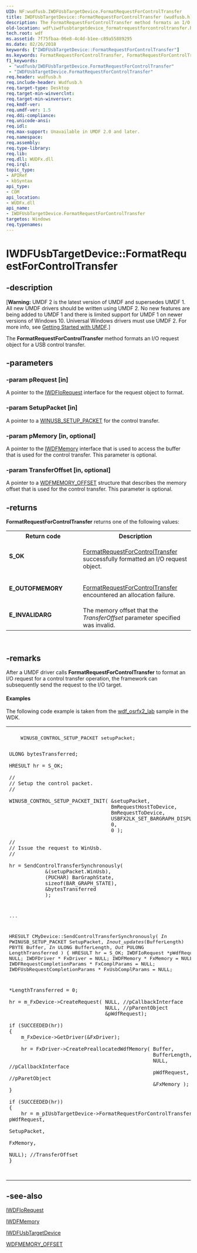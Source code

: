 ```yaml
---
UID: NF:wudfusb.IWDFUsbTargetDevice.FormatRequestForControlTransfer
title: IWDFUsbTargetDevice::FormatRequestForControlTransfer (wudfusb.h)
description: The FormatRequestForControlTransfer method formats an I/O request object for a USB control transfer.
old-location: wdf\iwdfusbtargetdevice_formatrequestforcontroltransfer.htm
tech.root: wdf
ms.assetid: 7f75fbaa-06e8-4c4d-b1ee-c89a55889295
ms.date: 02/26/2018
keywords: ["IWDFUsbTargetDevice::FormatRequestForControlTransfer"]
ms.keywords: FormatRequestForControlTransfer, FormatRequestForControlTransfer method, FormatRequestForControlTransfer method,IWDFUsbTargetDevice interface, IWDFUsbTargetDevice interface,FormatRequestForControlTransfer method, IWDFUsbTargetDevice.FormatRequestForControlTransfer, IWDFUsbTargetDevice::FormatRequestForControlTransfer, UMDFUSBref_01a86f28-7a72-4d7b-a2f5-1e254fb26192.xml, umdf.iwdfusbtargetdevice_formatrequestforcontroltransfer, wdf.iwdfusbtargetdevice_formatrequestforcontroltransfer, wudfusb/IWDFUsbTargetDevice::FormatRequestForControlTransfer
f1_keywords:
 - "wudfusb/IWDFUsbTargetDevice.FormatRequestForControlTransfer"
 - "IWDFUsbTargetDevice.FormatRequestForControlTransfer"
req.header: wudfusb.h
req.include-header: Wudfusb.h
req.target-type: Desktop
req.target-min-winverclnt: 
req.target-min-winversvr: 
req.kmdf-ver: 
req.umdf-ver: 1.5
req.ddi-compliance: 
req.unicode-ansi: 
req.idl: 
req.max-support: Unavailable in UMDF 2.0 and later.
req.namespace: 
req.assembly: 
req.type-library: 
req.lib: 
req.dll: WUDFx.dll
req.irql: 
topic_type:
- APIRef
- kbSyntax
api_type:
- COM
api_location:
- WUDFx.dll
api_name:
- IWDFUsbTargetDevice.FormatRequestForControlTransfer
targetos: Windows
req.typenames: 
---
```


# IWDFUsbTargetDevice::FormatRequestForControlTransfer


## -description


<p class="CCE_Message">[<b>Warning:</b> UMDF 2 is the latest version of UMDF and supersedes UMDF 1.  All new UMDF drivers should be written using UMDF 2.  No new features are being added to UMDF 1 and there is limited support for UMDF 1 on newer versions of Windows 10.  Universal Windows drivers must use UMDF 2.  For more info, see <a href="https://docs.microsoft.com/windows-hardware/drivers/wdf/getting-started-with-umdf-version-2">Getting Started with UMDF</a>.]

The <b>FormatRequestForControlTransfer</b> method formats an I/O request object for a USB control transfer.


## -parameters




### -param pRequest [in]

A pointer to the <a href="https://docs.microsoft.com/windows-hardware/drivers/ddi/wudfddi/nn-wudfddi-iwdfiorequest">IWDFIoRequest</a> interface for the request object to format. 


### -param SetupPacket [in]

A pointer to a <a href="https://docs.microsoft.com/windows/desktop/api/winusb/ns-winusb-_winusb_setup_packet">WINUSB_SETUP_PACKET</a> for the control transfer.


### -param pMemory [in, optional]

A pointer to the <a href="https://docs.microsoft.com/windows-hardware/drivers/ddi/wudfddi/nn-wudfddi-iwdfmemory">IWDFMemory</a> interface that is used to access the buffer that is used for the control transfer. This parameter is optional.


### -param TransferOffset [in, optional]

A pointer to a <a href="https://docs.microsoft.com/windows-hardware/drivers/ddi/wudfddi_types/ns-wudfddi_types-_wdfmemory_offset">WDFMEMORY_OFFSET</a> structure that describes the memory offset that is used for the control transfer. This parameter is optional.


## -returns



<b>FormatRequestForControlTransfer</b> returns one of the following values: 

<table>
<tr>
<th>Return code</th>
<th>Description</th>
</tr>
<tr>
<td width="40%">
<dl>
<dt><b>S_OK </b></dt>
</dl>
</td>
<td width="60%">

<a href="https://docs.microsoft.com/windows-hardware/drivers/ddi/wudfusb/nf-wudfusb-iwdfusbtargetdevice-formatrequestforcontroltransfer">FormatRequestForControlTransfer</a> successfully formatted an I/O request object. 

</td>
</tr>
<tr>
<td width="40%">
<dl>
<dt><b>E_OUTOFMEMORY </b></dt>
</dl>
</td>
<td width="60%">

<a href="https://docs.microsoft.com/windows-hardware/drivers/ddi/wudfusb/nf-wudfusb-iwdfusbtargetdevice-formatrequestforcontroltransfer">FormatRequestForControlTransfer</a> encountered an allocation failure.

</td>
</tr>
<tr>
<td width="40%">
<dl>
<dt><b>E_INVALIDARG </b></dt>
</dl>
</td>
<td width="60%">
The memory offset that the <i>TransferOffset</i> parameter specified was invalid.

</td>
</tr>
</table>
 




## -remarks



After a UMDF driver calls <b>FormatRequestForControlTransfer</b> to format an I/O request for a control transfer operation, the framework can subsequently send the request to the I/O target.


#### Examples

The following code example is taken from the <a href="https://go.microsoft.com/fwlink/p/?LinkID=256209">wdf_osrfx2_lab</a> sample in the WDK.

<div class="code"><span codelanguage=""><table>
<tr>
<th></th>
</tr>
<tr>
<td>
<pre>    WINUSB_CONTROL_SETUP_PACKET setupPacket;

    ULONG bytesTransferred;

    HRESULT hr = S_OK;

    //
    // Setup the control packet.
    //

    WINUSB_CONTROL_SETUP_PACKET_INIT( &setupPacket,
                                      BmRequestHostToDevice,
                                      BmRequestToDevice,
                                      USBFX2LK_SET_BARGRAPH_DISPLAY,
                                      0,
                                      0 );

    //
    // Issue the request to WinUsb.
    //

    hr = SendControlTransferSynchronously(
                &(setupPacket.WinUsb),
                (PUCHAR) BarGraphState,
                sizeof(BAR_GRAPH_STATE),
                &bytesTransferred
                );
...

HRESULT
CMyDevice::SendControlTransferSynchronously(
    _In_ PWINUSB_SETUP_PACKET SetupPacket,
    _Inout_updates_(BufferLength) PBYTE Buffer,
    _In_ ULONG BufferLength,
    _Out_ PULONG LengthTransferred
    )
{
    HRESULT hr = S_OK;
    IWDFIoRequest *pWdfRequest = NULL;
    IWDFDriver * FxDriver = NULL;
    IWDFMemory * FxMemory = NULL; 
    IWDFRequestCompletionParams * FxComplParams = NULL;
    IWDFUsbRequestCompletionParams * FxUsbComplParams = NULL;

    *LengthTransferred = 0;
    
    hr = m_FxDevice->CreateRequest( NULL, //pCallbackInterface
                                    NULL, //pParentObject
                                    &pWdfRequest);

    if (SUCCEEDED(hr))
    {
        m_FxDevice->GetDriver(&FxDriver);

        hr = FxDriver->CreatePreallocatedWdfMemory( Buffer,
                                                    BufferLength,
                                                    NULL, //pCallbackInterface
                                                    pWdfRequest, //pParetObject
                                                    &FxMemory );
    }

    if (SUCCEEDED(hr))
    {
        hr = m_pIUsbTargetDevice->FormatRequestForControlTransfer( pWdfRequest,
                                                                   SetupPacket,
                                                                   FxMemory,
                                                                   NULL); //TransferOffset
    }                                                          
      
</pre>
</td>
</tr>
</table></span></div>



## -see-also




<a href="https://docs.microsoft.com/windows-hardware/drivers/ddi/wudfddi/nn-wudfddi-iwdfiorequest">IWDFIoRequest</a>



<a href="https://docs.microsoft.com/windows-hardware/drivers/ddi/wudfddi/nn-wudfddi-iwdfmemory">IWDFMemory</a>



<a href="https://docs.microsoft.com/windows-hardware/drivers/ddi/wudfusb/nn-wudfusb-iwdfusbtargetdevice">IWDFUsbTargetDevice</a>



<a href="https://docs.microsoft.com/windows-hardware/drivers/ddi/wudfddi_types/ns-wudfddi_types-_wdfmemory_offset">WDFMEMORY_OFFSET</a>
 

 

